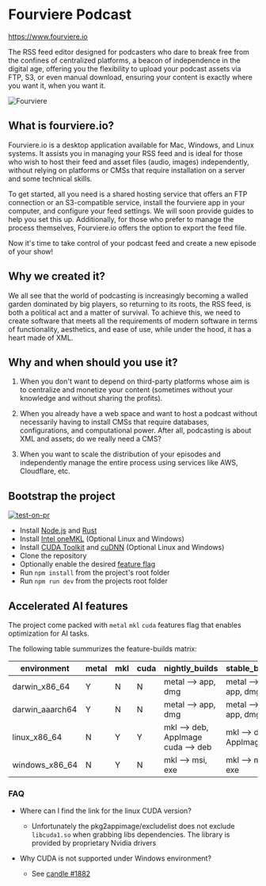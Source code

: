 # Fourviere Podcast

https://www.fourviere.io

The RSS feed editor designed for podcasters who dare to break free
from the confines of centralized platforms, a beacon of independence
in the digital age, offering you the flexibility to upload your
podcast assets via FTP, S3, or even manual download, ensuring your
content is exactly where you want it, when you want it.

![Fourviere](./docs/01.png)

## What is fourviere.io?

Fourviere.io is a desktop application available for Mac, Windows, and Linux systems. It assists you in managing your RSS feed and is ideal for those who wish to host their feed and asset files (audio, images) independently, without relying on platforms or CMSs that require installation on a server and some technical skills.

To get started, all you need is a shared hosting service that offers an FTP connection or an S3-compatible service, install the fourviere app in your computer, and configure your feed settings. We will soon provide guides to help you set this up. Additionally, for those who prefer to manage the process themselves, Fourviere.io offers the option to export the feed file.

Now it's time to take control of your podcast feed and create a new episode of your show!

## Why we created it?

We all see that the world of podcasting is increasingly becoming a walled garden dominated by big players, so returning to its roots, the RSS feed, is both a political act and a matter of survival. To achieve this, we need to create software that meets all the requirements of modern software in terms of functionality, aesthetics, and ease of use, while under the hood, it has a heart made of XML.

## Why and when should you use it?

1. When you don't want to depend on third-party platforms whose aim is to centralize and monetize your content (sometimes without your knowledge and without sharing the profits).

2. When you already have a web space and want to host a podcast without necessarily having to install CMSs that require databases, configurations, and computational power. After all, podcasting is about XML and assets; do we really need a CMS?

3. When you want to scale the distribution of your episodes and independently manage the entire process using services like AWS, Cloudflare, etc.

## Bootstrap the project

[![test-on-pr](https://github.com/fourviere/fourviere-podcast/actions/workflows/test-on-pr.yml/badge.svg)](https://github.com/fourviere/fourviere-podcast/actions/workflows/test-on-pr.yml)

- Install [Node.js](https://nodejs.org/en) and [Rust](https://www.rust-lang.org/)
- Install [Intel oneMKL](https://www.intel.com/content/www/us/en/developer/tools/oneapi/onemkl-download.html) (Optional Linux and Windows)
- Install [CUDA Toolkit](https://developer.nvidia.com/cuda-downloads) and [cuDNN](https://developer.nvidia.com/cudnn-downloads) (Optional Linux and Windows) 
- Clone the repository
- Optionally enable the desired [feature flag](#accelerated-ai-features) 
- Run `npm install` from the project's root folder
- Run `npm run dev` from the projects root folder

## Accelerated AI features
The project come packed with `metal` `mkl` `cuda` features flag that enables optimization for AI tasks.

The following table summurizes the feature-builds matrix:

| environment     | metal | mkl | cuda | nightly_builds                         | stable_builds         |
|-----------------|-------|-----|------|----------------------------------------|-----------------------|
| darwin_x86_64   | Y     | N   | N    | metal --> app, dmg                     | metal --> app, dmg    |
| darwin_aaarch64 | Y     | N   | N    | metal --> app, dmg                     | metal --> app, dmg    |
| linux_x86_64    | N     | Y   | Y    | mkl  --> deb, AppImage<br>cuda --> deb | mkl --> deb, AppImage |
| windows_x86_64  | N     | Y   | N    | mkl --> msi, exe                       | mkl --> msi, exe      |
 
### FAQ

- Where can I find the link for the linux CUDA version?
  - Unfortunately the pkg2appimage/excludelist does not exclude `libcuda1.so` when grabbing libs dependencies. The library is provided by proprietary Nvidia drivers

- Why CUDA is not supported under Windows environment?
  - See [candle #1882](https://github.com/huggingface/candle/issues/1882)
